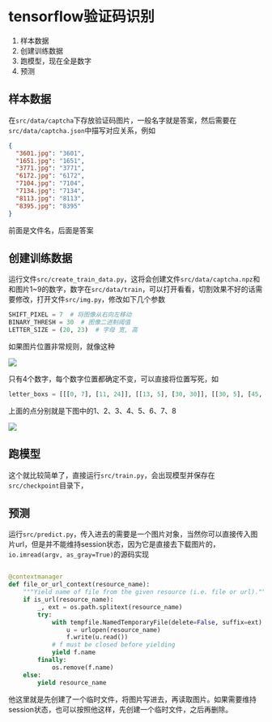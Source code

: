 # tensorflow验证码识别

1. 样本数据
2. 创建训练数据
3. 跑模型，现在全是数字
4. 预测



## 样本数据

在`src/data/captcha`下存放验证码图片，一般名字就是答案，然后需要在`src/data/captcha.json`中描写对应关系，例如

```json
{
  "3601.jpg": "3601",
  "1651.jpg": "1651",
  "3771.jpg": "3771",
  "6172.jpg": "6172",
  "7104.jpg": "7104",
  "7134.jpg": "7134",
  "8113.jpg": "8113",
  "8395.jpg": "8395"
}
```

前面是文件名，后面是答案



## 创建训练数据

运行文件`src/create_train_data.py`，这将会创建文件`src/data/captcha.npz`和和图片1~9的数字，数字在`src/data/train`，可以打开看看，切割效果不好的话需要修改，打开文件`src/img.py`，修改如下几个参数

```python
SHIFT_PIXEL = 7  # 将图像从右向左移动
BINARY_THRESH = 30  # 图像二进制阈值
LETTER_SIZE = (20, 23)  # 字母 宽, 高
```

如果图片位置非常规则，就像这种

![](https://ws2.sinaimg.cn/large/006tKfTcly1g12h31aamwj302000y3ye.jpg)

只有4个数字，每个数字位置都确定不变，可以直接将位置写死，如

```python
letter_boxs = [[[0, 7], [11, 24]], [[13, 5], [30, 30]], [[30, 5], [45, 29]], [[47, 4], [61, 28]]]
```

上面的点分别就是下图中的1、2、3、4、5、6、7、8

![](https://ws1.sinaimg.cn/large/006tKfTcly1g12h5m9i80j30fc07rjs5.jpg)



## 跑模型

这个就比较简单了，直接运行`src/train.py`，会出现模型并保存在`src/checkpoint`目录下，



## 预测

运行`src/predict.py`，传入进去的需要是一个图片对象，当然你可以直接传入图片url，但是并不能维持session状态，因为它是直接去下载图片的，`io.imread(argv, as_gray=True)`的源码实现

```python

@contextmanager
def file_or_url_context(resource_name):
    """Yield name of file from the given resource (i.e. file or url)."""
    if is_url(resource_name):
        _, ext = os.path.splitext(resource_name)
        try:
            with tempfile.NamedTemporaryFile(delete=False, suffix=ext) as f:
                u = urlopen(resource_name)
                f.write(u.read())
            # f must be closed before yielding
            yield f.name
        finally:
            os.remove(f.name)
    else:
        yield resource_name
```

他这里就是先创建了一个临时文件，将图片写进去，再读取图片。如果需要维持session状态，也可以按照他这样，先创建一个临时文件，之后再删除。







